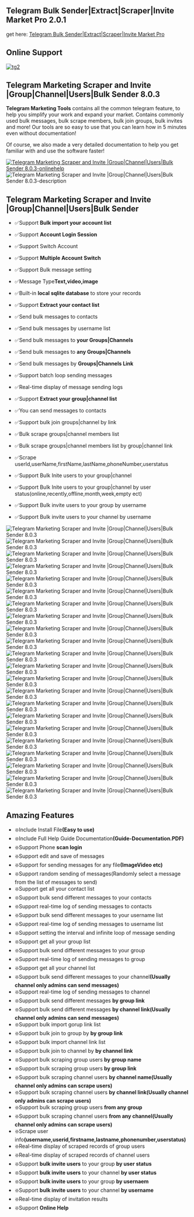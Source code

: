 
<h2><strong>Telegram Bulk Sender|Extract|Scraper|Invite Market Pro 2.0.1</strong></h2>
get here: <a href="https://codecanyon.net/item/telegram-marketing-scraper-and-invite-bulk-sender/39700283" target="_blank">Telegram Bulk Sender|Extract|Scraper|Invite Market Pro</a>

<h2><strong>Online Support</strong></h2>
    <a href="https://t.me/galaxystudioM" rel="nofollow">
       <img src="https://i.ibb.co/QNgG46g/tg2.png" alt="tg2" border="0">
    </a>
   
 

 <h2><strong>Telegram Marketing Scraper and Invite |Group|Channel|Users|Bulk Sender 8.0.3</strong></h2>
<p><strong>Telegram Marketing  Tools</strong> contains all the common telegram feature, 
to help you simplify your work and expand your market. 
Contains commonly used bulk messages, bulk scrape members, bulk join groups, bulk invites and more! 
Our tools are so easy to use that you can learn how in 5 minutes even without documentation!</P>
<p>Of course, we also made a very detailed documentation to help you get familiar with and use the software faster!</P>


<a href="https://t.me/galaxystudioM" target="_blank">
   <img src="https://i.ibb.co/F307cpn/onlinehelp.png" alt="Telegram Marketing Scraper and Invite |Group|Channel|Users|Bulk Sender 8.0.3-onlinehelp" border="0"/>
</a>

<img src="https://i.ibb.co/sHktXcn/description.png" alt="Telegram Marketing Scraper and Invite |Group|Channel|Users|Bulk Sender 8.0.3-description" border="0">
 
<h2><strong>Telegram Marketing Scraper and Invite |Group|Channel|Users|Bulk Sender</strong></h2>
<ul>
  <li><p>✅Support <strong>Bulk import your account list</strong></p></li>
  <li><p>✅Support <strong>Account Login Session</strong></p></li>
  <li><p>✅Support Switch Account</p></li>
  <li><p>✅Support <strong>Multiple Account Switch</strong></p></li>
  <li><p>✅Support Bulk message setting</p></li>
  <li><p>✅Message Type<strong>Text,video,image</strong></p></li>
  <li><p>✅Built-in <strong>local sqlite database</strong> to store your records</p></li>
  <li><p>✅Support <strong>Extract your contact list</strong></p></li>
  <li><p>✅Send bulk messages to contacts</p></li>
  <li><p>✅Send bulk messages by username list</p></li>
  <li><p>✅Send bulk messages to <strong>your Groups|Channels</strong></p></li>
  <li><p>✅Send bulk messages to <strong>any Groups|Channels</strong></p></li>
  <li><p>✅Send bulk messages by <strong> Groups|Channels Link</strong></p></li>
  <li><p>✅Support batch loop sending messages</p></li>
  <li><p>✅Real-time display of message sending logs</p></li>
  <li><p>✅Support <strong>Extract your group|channel list</strong></p></li>
  <li><p>✅You can send messages to contacts</p></li>
  <li><p>✅Support bulk join groups|channel by link</p></li>
  <li><p>✅Bulk scrape groups|channel members list</p></li>
  <li><p>✅Bulk scrape groups|channel members list by group|channel link</p></li>
  <li><p>✅Scrape userId,userName,firstName,lastName,phoneNumber,userstatus</p></li>
  <li><p>✅Support Bulk Inite users to your group|channel</p></li>
  <li><p>✅Support Bulk Inite users to your group|channel by user status(online,recently,offline,month,week,empty ect)</p></li>
  <li><p>✅Support Bulk invite users to your group by username </p></li>
  <li><p>✅Support Bulk invite users to your channel by username </p></li>
 

</ul>



<img src="https://i.ibb.co/ZJ1SV68/01.png" alt="Telegram Marketing Scraper and Invite |Group|Channel|Users|Bulk Sender 8.0.3" border="0">
<img src="https://i.ibb.co/tqWFPnK/02.png" alt="Telegram Marketing Scraper and Invite |Group|Channel|Users|Bulk Sender 8.0.3" border="0">
<img src="https://i.ibb.co/K56gNcF/03.png" alt="Telegram Marketing Scraper and Invite |Group|Channel|Users|Bulk Sender 8.0.3" border="0">
<img src="https://i.ibb.co/tqMR3K5/04.png" alt="Telegram Marketing Scraper and Invite |Group|Channel|Users|Bulk Sender 8.0.3" border="0">
<img src="https://i.ibb.co/w0qhpZk/05.png" alt="Telegram Marketing Scraper and Invite |Group|Channel|Users|Bulk Sender 8.0.3" border="0">
<img src="https://i.ibb.co/QkYz8nn/06.png" alt="Telegram Marketing Scraper and Invite |Group|Channel|Users|Bulk Sender 8.0.3" border="0">
<img src="https://i.ibb.co/NpkVpR8/07.png" alt="Telegram Marketing Scraper and Invite |Group|Channel|Users|Bulk Sender 8.0.3" border="0">
<img src="https://i.ibb.co/gy8FXrc/08.png" alt="Telegram Marketing Scraper and Invite |Group|Channel|Users|Bulk Sender 8.0.3" border="0">
<img src="https://i.ibb.co/pfFxxFN/09.png" alt="Telegram Marketing Scraper and Invite |Group|Channel|Users|Bulk Sender 8.0.3" border="0">
<img src="https://i.ibb.co/F0tbcVz/10.png" alt="Telegram Marketing Scraper and Invite |Group|Channel|Users|Bulk Sender 8.0.3" border="0">
<img src="https://i.ibb.co/r7WVnm5/11.png" alt="Telegram Marketing Scraper and Invite |Group|Channel|Users|Bulk Sender 8.0.3" border="0">
<img src="https://i.ibb.co/m9yWtLK/12.png" alt="Telegram Marketing Scraper and Invite |Group|Channel|Users|Bulk Sender 8.0.3" border="0">
<img src="https://i.ibb.co/5YBWqVp/13.png" alt="Telegram Marketing Scraper and Invite |Group|Channel|Users|Bulk Sender 8.0.3" border="0">
<img src="https://i.ibb.co/G3Q7gxd/14.png" alt="Telegram Marketing Scraper and Invite |Group|Channel|Users|Bulk Sender 8.0.3" border="0">
<img src="https://i.ibb.co/zFfwr5F/15.png" alt="Telegram Marketing Scraper and Invite |Group|Channel|Users|Bulk Sender 8.0.3" border="0">
<img src="https://i.ibb.co/vkWN8jP/16.png" alt="Telegram Marketing Scraper and Invite |Group|Channel|Users|Bulk Sender 8.0.3" border="0">
<img src="https://i.ibb.co/RhYMDVr/17.png" alt="Telegram Marketing Scraper and Invite |Group|Channel|Users|Bulk Sender 8.0.3" border="0">
<img src="https://i.ibb.co/pQ6g4Kg/18.png" alt="Telegram Marketing Scraper and Invite |Group|Channel|Users|Bulk Sender 8.0.3" border="0">
<img src="https://i.ibb.co/5jW6r28/19.png" alt="Telegram Marketing Scraper and Invite |Group|Channel|Users|Bulk Sender 8.0.3" border="0">
<img src="https://i.ibb.co/31wjHqk/20.png" alt="Telegram Marketing Scraper and Invite |Group|Channel|Users|Bulk Sender 8.0.3" border="0">
<img src="https://i.ibb.co/44NWmz5/21.png" alt="Telegram Marketing Scraper and Invite |Group|Channel|Users|Bulk Sender 8.0.3" border="0">
<img src="https://i.ibb.co/vjQw3ft/22.png" alt="Telegram Marketing Scraper and Invite |Group|Channel|Users|Bulk Sender 8.0.3" border="0">


<h2><strong>Amazing Features</strong></h2>
<ul>
    <li>❇️Include Install File<strong>(Easy to use)</strong></li>
	<li>❇️Include Full Help Guide Documentation<strong>(Guide-Documentation.PDF)</strong></li>
	<li>❇️Support Phone <strong>scan login</strong></li>
	<li>❇️Support edit and save of messages</li>
	<li>❇️Support for sending messages for any file<strong>(ImageVideo etc)</strong></li>
	<li>❇️Support random sending of messages(Randomly select a message from the list of messages to send)</li>
	<li>❇️Support get all your contact list</li>
	<li>❇️Support bulk send different messages to your contacts</li>
	<li>❇️Support real-time log of sending messages to contacts</li>
	<li>❇️Support bulk send different messages to your username list</li>
	<li>❇️Support real-time log of sending messages to username list</li>
	<li>❇️Support setting the interval and infinite loop of message sending</li>
	<li>❇️Support get all your group list</li>
	<li>❇️Support bulk send different messages to your group</li>
	<li>❇️Support real-time log of sending messages to group</li>
    <li>❇️Support get all your channel list</li>
	<li>❇️Support bulk send different messages to your channel<strong>(Usually channel only admins can send messages)</strong></li>
	<li>❇️Support real-time log of sending messages to channel</li>
	<li>❇️Support bulk send different messages <strong>by group link</strong></li>
	<li>❇️Support bulk send different messages <strong>by channel link(Usually channel only admins can send messages)</strong></li>
	<li>❇️Support bulk import gorup link list</li>
	<li>❇️Support bulk join to group by <strong>by group link</strong></li>
	<li>❇️Support bulk import channel link list</li>
	<li>❇️Support bulk join to channel by <strong>by channel link</strong></li>
	<li>❇️Support bulk scraping group users <strong>by group name</strong></li>
	<li>❇️Support bulk scraping group users <strong>by group link</strong></li>
	<li>❇️Support bulk scraping channel users <strong>by channel name(Usually channel only admins can scrape users)</strong></li>
	<li>❇️Support bulk scraping channel users <strong>by channel link(Usually channel only admins can scrape users)</strong></li>
	<li>❇️Support bulk scraping group users <strong>from any group</strong></li>
	<li>❇️Support bulk scraping channel users <strong>from any channel(Usually channel only admins can scrape users)</strong></li>
	<li>❇️Scrape user info<strong>(username,userid,firstname,lastname,phonenumber,userstatus)</strong></li>
	<li>❇️Real-time display of scraped records of group users</li>
	<li>❇️Real-time display of scraped records of channel users</li>
	<li>❇️Support <strong>bulk invite users</strong> to your group <strong>by user status</strong></li>
	<li>❇️Support <strong>bulk invite users</strong> to your channel <strong>by user status</strong></li>
	<li>❇️Support <strong>bulk invite users</strong> to your group <strong>by usernaem</strong></li>
	<li>❇️Support <strong>bulk invite users</strong> to your channel <strong>by username</strong></li>
	<li>❇️Real-time display of invitation results</strong></li>
	<li>❇️Support <strong>Online Help</strong></li>
	
	
</ul>

 
 
 
 

 

